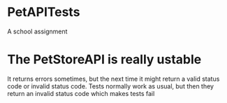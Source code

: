 # PetAPITests
A school assignment


# The PetStoreAPI is really ustable

It returns errors sometimes, but the next time it might return a valid status code or invalid status code. 
Tests normally work as usual, but then they return an invalid status code which makes tests fail
